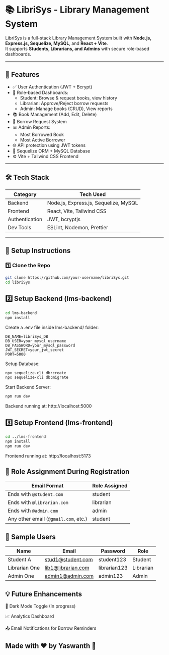 # 📚 LibriSys - Library Management System

LibriSys is a full-stack Library Management System built with **Node.js, Express.js, Sequelize, MySQL**, and **React + Vite**.  
It supports **Students, Librarians, and Admins** with secure role-based dashboards.

---

## 🚀 Features

- ✅ User Authentication (JWT + Bcrypt)
- 🔐 Role-based Dashboards:
  - Student: Browse & request books, view history
  - Librarian: Approve/Reject borrow requests
  - Admin: Manage books (CRUD), View reports
- 📚 Book Management (Add, Edit, Delete)
- 📨 Borrow Request System
- 📊 Admin Reports:
  - Most Borrowed Book
  - Most Active Borrower
- 🌐 API protection using JWT tokens
- 💾 Sequelize ORM + MySQL Database
- ⚙️ Vite + Tailwind CSS Frontend

---

## 🛠 Tech Stack

| Category    | Tech Used                                 |
|-------------|-------------------------------------------|
| Backend     | Node.js, Express.js, Sequelize, MySQL     |
| Frontend    | React, Vite, Tailwind CSS                 |
| Authentication | JWT, bcryptjs                        |
| Dev Tools   | ESLint, Nodemon, Prettier                 |

---

## 🔧 Setup Instructions

### 1️⃣ Clone the Repo

```bash
git clone https://github.com/your-username/libriSys.git
cd libriSys
```
## 2️⃣ Setup Backend (lms-backend)

```bash
cd lms-backend
npm install
```

Create a .env file inside lms-backend/ folder:

```env
DB_NAME=libriSys_DB
DB_USER=your_mysql_username
DB_PASSWORD=your_mysql_password
JWT_SECRET=your_jwt_secret
PORT=5000
```
Setup Database:
```bash
npx sequelize-cli db:create
npx sequelize-cli db:migrate
```
Start Backend Server:
```bash
npm run dev
```
Backend running at: http://localhost:5000

## 3️⃣ Setup Frontend (lms-frontend)
```bash
cd ../lms-frontend
npm install
npm run dev
```
Frontend running at: http://localhost:5173

## 🔐 Role Assignment During Registration
| Email Format | Role Assigned |
|--------------|---------------|
| Ends with `@student.com`    | student |
| Ends with `@librarian.com`  | librarian |
| Ends with `@admin.com`      | admin |
| Any other email (`@gmail.com`, etc.) | student |

## 🧪 Sample Users
| Name          | Email                  | Password     | Role      |
|---------------|-------------------------|--------------|-----------|
| Student A     | stud1@student.com        | student123   | Student   |
| Librarian One | lib1@librarian.com        | librarian123 | Librarian |
| Admin One     | admin1@admin.com          | admin123     | Admin     |

## 💡 Future Enhancements
🌙 Dark Mode Toggle (In progress)

📈 Analytics Dashboard

📤 Email Notifications for Borrow Reminders

## Made with ❤️ by Yaswanth 🚀